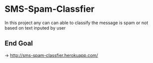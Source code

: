 # SMS-Spam-Classfier
In this project any can can able to classify the message is spam or not based on text inputed by user
## End Goal
-> http://sms-spam-classfier.herokuapp.com/
